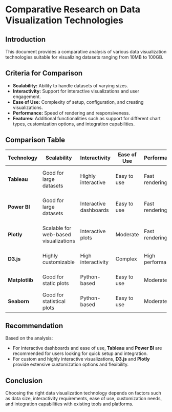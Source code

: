 # Comparative Research on Data Visualization Technologies

## Introduction

This document provides a comparative analysis of various data visualization technologies suitable for visualizing datasets ranging from 10MB to 100GB.

## Criteria for Comparison

- **Scalability:** Ability to handle datasets of varying sizes.
- **Interactivity:** Support for interactive visualizations and user engagement.
- **Ease of Use:** Complexity of setup, configuration, and creating visualizations.
- **Performance:** Speed of rendering and responsiveness.
- **Features:** Additional functionalities such as support for different chart types, customization options, and integration capabilities.

## Comparison Table

| Technology          | Scalability           | Interactivity         | Ease of Use           | Performance            | Features                               |
|---------------------|-----------------------|------------------------|------------------------|------------------------|-----------------------------------------|
| **Tableau**         | Good for large datasets | Highly interactive    | Easy to use            | Fast rendering         | Wide range of chart types, dashboards   |
| **Power BI**        | Good for large datasets | Interactive dashboards | Easy to use            | Fast rendering         | Integration with Microsoft ecosystem    |
| **Plotly**          | Scalable for web-based visualizations | Interactive plots | Moderate               | Fast rendering         | Customizable charts, Python integration |
| **D3.js**           | Highly customizable    | High interactivity    | Complex                | High performance       | Custom visualizations, JavaScript       |
| **Matplotlib**      | Good for static plots  | Python-based          | Easy to use            | Moderate               | Basic chart types, Python integration   |
| **Seaborn**         | Good for statistical plots | Python-based        | Easy to use            | Moderate               | Statistical visualizations, Python      |

## Recommendation

Based on the analysis:
- For interactive dashboards and ease of use, **Tableau** and **Power BI** are recommended for users looking for quick setup and integration.
- For custom and highly interactive visualizations, **D3.js** and **Plotly** provide extensive customization options and flexibility.

## Conclusion

Choosing the right data visualization technology depends on factors such as data size, interactivity requirements, ease of use, customization needs, and integration capabilities with existing tools and platforms.

